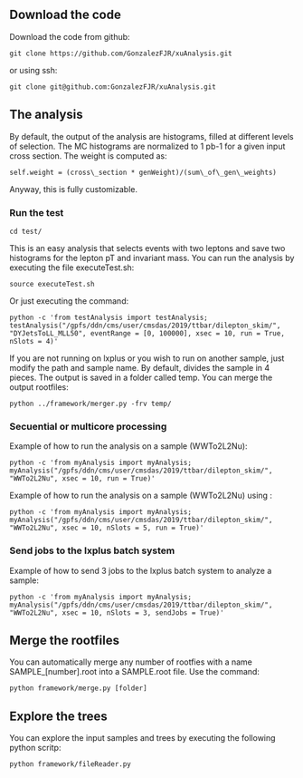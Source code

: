 ## Download the code

Download the code from github:

    git clone https://github.com/GonzalezFJR/xuAnalysis.git

or using ssh:

    git clone git@github.com:GonzalezFJR/xuAnalysis.git


## The analysis

By default, the output of the analysis are histograms, filled at different levels of selection.
The MC histograms are normalized to 1 pb-1 for a given input cross section. The weight is computed as:

    self.weight = (cross\_section * genWeight)/(sum\_of\_gen\_weights)

Anyway, this is fully customizable.

### Run the test

    cd test/

This is an easy analysis that selects events with two leptons and save two histograms for the lepton pT and invariant mass.
You can run the analysis by executing the file executeTest.sh:

    source executeTest.sh

Or just executing the command:

    python -c 'from testAnalysis import testAnalysis; testAnalysis("/gpfs/ddn/cms/user/cmsdas/2019/ttbar/dilepton_skim/", "DYJetsToLL_MLL50", eventRange = [0, 100000], xsec = 10, run = True, nSlots = 4)'

If you are not running on lxplus or you wish to run on another sample, just modify the path and sample name.
By default, divides the sample in 4 pieces. The output is saved in a folder called temp. You can merge the output rootfiles:

    python ../framework/merger.py -frv temp/

### Secuential or multicore processing

Example of how to run the analysis on a sample (WWTo2L2Nu):

    python -c 'from myAnalysis import myAnalysis; myAnalysis("/gpfs/ddn/cms/user/cmsdas/2019/ttbar/dilepton_skim/", "WWTo2L2Nu", xsec = 10, run = True)'

Example of how to run the analysis on a sample (WWTo2L2Nu) using :

    python -c 'from myAnalysis import myAnalysis; myAnalysis("/gpfs/ddn/cms/user/cmsdas/2019/ttbar/dilepton_skim/", "WWTo2L2Nu", xsec = 10, nSlots = 5, run = True)'

### Send jobs to the lxplus batch system

Example of how to send 3 jobs to the lxplus batch system to analyze a sample:

    python -c 'from myAnalysis import myAnalysis; myAnalysis("/gpfs/ddn/cms/user/cmsdas/2019/ttbar/dilepton_skim/", "WWTo2L2Nu", xsec = 10, nSlots = 3, sendJobs = True)'

## Merge the rootfiles

You can automatically merge any number of rootfies with a name SAMPLE\_[number].root into a SAMPLE.root file.
Use the command:

    python framework/merge.py [folder]

## Explore the trees

You can explore the input samples and trees by executing the following python scritp:

    python framework/fileReader.py

